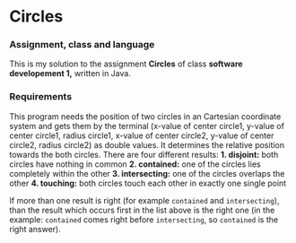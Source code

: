 # Circles

### Assignment, class and language
This is my solution to the assignment **Circles** of class **software developement 1,** written in Java.

### Requirements
This program needs the position of two circles in an Cartesian coordinate system and gets them by the terminal (x-value of center circle1, y-value of center circle1, radius circle1, x-value of center circle2, y-value of center circle2, radius circle2) as double values. It determines the relative position towards the both circles. There are four different results:
**1. disjoint:** both circles have nothing in common
**2. contained:** one of the circles lies completely within the other
**3. intersecting:** one of the circles overlaps the other
**4. touching:** both circles touch each other in exactly one single point

If more than one result is right (for example `contained` and `intersecting`), than the result which occurs first in the list above is the right one (in the example: `contained` comes right before `intersecting`, so `contained` is the right answer).
